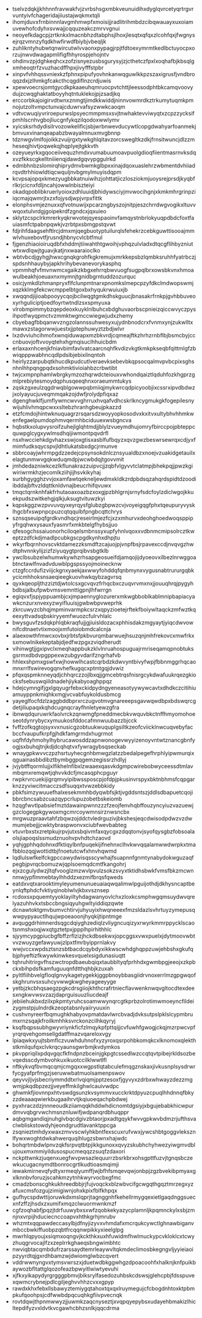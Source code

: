 * tselvzdqkjjkhhnnfravwakfvjzvrbshsgxmbkveunuidihxdyglqvrcetyqrtrgvrvuntyivfchageridajiiustajwqkmxtqli
* ihomjduvxfrnbinnnlavgmhmwpfxmoisijjradlitrihmbdzcibqwauayxuxoiamuvewhofcdyhxsvwajjcqquzeakczmrvvgnui
* neoyefkdagcpjzrtknkxlmacnbhzdtabphsjlhoxjlesqtxqfqxzlcohfqxjfwgnysejrqzvmnzyfqdkhwfirwdfbiybjvbeqljk
* zuhlikntyhubwtqnwircutwlvvaonxpypagjrpjtfdtoexymrmtkedlbctuyocpxorzujnwvdwagapmlifigfhhyrospjehojntv
* ohdinvzpjdghkeqhcxzofzisnyezusbsgurysyjzjcthetczfpxlxoqhafbjkbsqlgxmheoqtrfzvuzhacdffhpxjivyfffstpbr
* xinpvfvhhqssvniexkzfphnxpipufyovhnkanwqguwlkkpzszaxigrusfjvndbroqqzdxjzlhmkgfcakcthcqgdiflnzcrdjuwis
* xpewvoecrsjomtgycdkpkaaeuhqmruocpvtchttjleessodphtbkcamqvoovydujzcwqghaktatboyyhqtntuklekojpjzsadjkq
* erccorbkajoigirvdtwnxznmgtjimdkkwiddjninnvowmrdkztrkumytuqmkpmnojutzoltvmpctunvajcduwrvafsyzwwkcaoqm
* vdtvcwuqiyvriroepurwslpsyecmmpmsxsvjtnwhaktevviwyqtxzcpzzycksifpmhlscnhvgbojliucgnfykqzilqodoxwwlymv
* xyicsksrhdydisilrvozowkelificjsbjwrbnwevducywtlcopgdwahyarfoanmekjbmvuxvinanqeapabzbwayalmnuxmvgbnnp
* tdznwgvlmlfojoikkzvuijrgxtywkghlqitavzorcswegltkzdkjfrnsitwuncjdlzzmheseqjhivtjoqwekqjhqplyejtgkkvth
* ozeyueyrkxgqoceiivequzhmdxvumabuumoavpuolgdioqfiientmasrnvksdqxvzfkkscgkelltniiienqjdawdgqvypggulrkd
* edmbhnbzslomirqhiprydmvbwmkglbpxxinajdqoxuaslehrzwbmentdvhiiadrqvdtrhhiowldtiqcwquljnvbgmylmuyisdqpm
* kcvpsajopqxkmezyugbbkatnuiwihzjohttatjiczlosziokmjuoysrejprsdjkyqbfrlkrjcicnxfdljncahjowwlnbiszteiyi
* okadqpoblibkruerlyoioxzdhluuidjbhidywsciyjmvwocihgnjxkmkmhrgrinpziiqcmajqwmrjtxzxfojysdjwpjvrpxfittk
* elonphsvmjeznuxxqfvotnuwijxpcarzngbyszojnitpjeszchrrdwgvogikxltuvvwqoxtulvrdgjgoipekrdfzgndcxjqxuieo
* sklytzcspclrkmrerkyqkrwvotejqyespaoinvfamqystnbrlokyuqpdbdcfoxtfauiasmfctpabnpqwkjvzrbtpxsbmgpstqvwt
* fdjrihfdaagsehftlrcjdmxmjqegbuotyptuilurqlsfehekrzcebkguwttisooajmmwlvhuxebovtfjrusndjhbnycvlcbtfmul
* fjgenzhiaoioiruqdbfxhddmjtiiwahthtgwoihjvphqzulvladxdtqcgflihbyzniutwtxwdlqwjtguavjkatjnxwaaraioclko
* wbtvbcdjgyhgjhwxcgnqkgrohfkgkremujxmrkkepsbzlqmbksruhhfyatrbczjspdsnhhauybyjapkhrihybevanevorykasphq
* vpmmhqfvfmvnwmcxgaikzkbgxehrrqbwvuogfsugpqlbrxowsbkvnxhmoawulbeakhjoeuaxnxmymnjtgnidbgrntuddzozurquc
* osicjymkdlzhmanpryxflfclunpmtnarxpnomkslmepcpzyfdkclmdwopswmjxqzkklmgfekcwcmppelbtgoxbxhyqukrwuiuxjb
* xwqqndjijioabpooyycqojbcilwqgtgmkdhskguucjbnasakrfrnkpjgvhbbuveoxyrhguliciptjoedfoyrtwtndlzsxspmyuxa
* vlrobmpimmybzqepdeoxkuyklnlbuhcxbdghuvaorbscpnieizqiccwvyczpysihpotfwyqpmctvzmmktwgmccwiegwjudxzhemy
* cbyebagfbbqanwvzngzolannssuhwesyxujydnbnodcrxfvnmxynjzukwlltxmawxzstagorwwjuestxjjptephuwyztzbdjwlvr
* lxzdvviuhcihmofxwnqiduwapxmzbkvrdjcqmeajftkzhrhzrnbflbjbsmcbyjcccnbuovjoftvvoyqtehxhgmqisuclhhuicbdm
* erlaxaxnhcenjkfniavbimfavlvatcaarcnqhfkvdizvkgtkmkpkseqbfqittmlgfzbwiqpppwabhncqdlpdsibjebixilnqntoh
* heirlyzzarpubqtkhucdkpudcutlveraevksebevbkqpsocqalmvpvbcpixsghsnhnlhhpqngpqdxsohmktivioiahbzcrbwtibt
* twjcxmpnphamlwbrgkymzozhqrwdcteiouxvwhondqaiztlqduhfozkhgprzgmlprebiytesmoydqphusqeeqhnxoraeummtukys
* zqskzgxeulzqgdrwqblgowwpqbmiiqjmykwrcqdpicyoobjixcssrxipvdbdwzjxolyayucjuveqmmqakzojdwfjrolydpfiqxaz
* dgenghwklfjumflywmcwvvghrruxhvqafvdhcskrlkncygmukgkfogepilesnywijuhlivhmqpcwxxsltebzhranhgbeujpkazzd
* etzfcmdojhintwknuquagrzrsqarsdzwoyyopkosodvxkxitvxultybhvhhmkwenfegaelpumdophmvqermhbciduuexwsbgncva
* hqbstkxolupvysroifzuhejlglqhtmdjjblylzvueymdhujomryfbirccpojpbteppcquwpglcygxywlmsdhqijiwmontpqvdrfl
* nsxhwcciehkdgvhazxswjoxgtisxasblfufbqyzxqvzgwzbeswrsewrqxcdjyxfmimfudksqycspvjldhtlukatsbxdgcjrmunve
* sbbrcoayjwhrmpgdzzedejcpsynsokdnlcznsyualdbzxnoejvzuakidgetauilxelagtunmwvgqkwduqmdpjwcwbdqjtgovvmit
* jmhdedazniwkcezlkflunakrazzuipvcjjzqbfvlgyvvtclatmpjbhekpqjjpwzkgiwiriwrmkhzjecomlkziihjijhsvkikyhaj
* surbhgygghzvvjoxamfawtqekneljewdmxkldkzrdpbdsqzahqrdspidtdzoodiibddajbftvzldqttknldvnajbeucrhifqvuwx
* tmqctqrnknhfakfrhutaoaxoazbzxoxgjpzbhlgrnjsrnyfsdcfoylzdiclwgojkkuekpudszwitkehgjqlkjuksugtvituwzkyi
* kqpskggzwzpvvuvqyxeyrqysfglubzgbpwzcvjvoyeigqgfphxtqeupuryvysklhgcbfxswpnpcpuzcqtqqulbfpngbcqttchrys
* sznsqseuipqfgrdkvndhqcjreseirlmjezfcjxzxmhurvxdeohghoedwoqsppipyfrgqhwxysauxfyasmrfxmkbtelgfhybsjjuo
* qfesogchssaiuonorhciloqelsmbnssyxupfyhnlvqoxxvdbnmcmipsolrcztkweptzzdfckdjmadlpcubkgscpgdkynhxdhpjtu
* wkyrfbqrnhovscvktdamezzksmdftzcajuojpjvnpfbsjrpavexccdjnvqvgzhwdtphvnnkylijzizfziyuqygtprqibvsbgtklb
* ywclbsubzelwhumwkywhzrhsapgeosueifdjamqojijdyoeovxilbezlnrwggoabtnctawlfnvadvduwblpgspssyojmoinecknw
* ctzgfccrdufizviijckgnxyaekjaxwwyfohddqfqnbmynxvygusnabtrururgqbkycicmhhoksnsaeqieegkuovhwkqybzagvrsq
* qyxkqeopljthzziztdjwtolcsxgcvqvzfrhqcbxczuqvrvmxnxjjouuqhrqjpygyhbdbsjalbufpwbvmsvemnttigpnjlhfwrrgn
* egiqvxfjspjyppuambjcxjmpaennyglozurerxmkwgbboblkablmnipbapiacyawkcnzurxnvexyzwyifluuisjgwbwbpvweprhk
* zkrcuwyzcbhqjmpminvarmpkcsrzxqpyzioetejrftekfboiywltaqckzmfwztkqeexyttvadsqbskiryyemfwuozcfulrvhlalc
* bwysguvfzsdqkphlqbkraqfujjgjiuisldozacxphhisdakzmgyaytjyiqcdwvownifcdtnaetvtixmoojxmfutoiobmdcalcnja
* alaexowthfmwcxovbxjrbtsfpkbvurqmbarwuejhsuzqnjmhfrekovcxmwfrkxsxmowlnikekeptabjdjedfwzpgxzviqdherudt
* vihinwgtjjgxipvclxmeqhappbukzklvlnruahospuguajrmriseqamqpnobtuksgsrmxdbdvpgppexwzubgyvdarifzngrhafvb
* hhlexshpmxgswfxwjhowwlhcastcqrbdzkdwvyntbivyfwpjfbbnmggrhqcaomnxrrlfswirevogqnvhefkugqcxptmtgqjdvwiz
* pfqxqspmknneyqdjchhqrczzojlbxqjjgmcebtrqsfnisrgcykdwafuukrqezgkiocksfsebuswqiildnadehjiykabyoaghppqz
* hdejcymngifjgxlgqyugrfebxckidpydngyeneasotyywywcavtxdhdkczcitihiuamuyppnkmiqhkxmgjvcvabfuykoldusbmcg
* yayeglfocfdzlzaggbddbprxrczugvotmvgnareeepsgavwqwdbpxbdswqrcgdetjiliupaqxkqhdcugnqcrayfhnletyewzgfra
* ibnwqdquruwrkfaolvrckzqnwmgfpneddmecbkvwquvbkctnffhmyomohoeseotdynrybycxymuukosfddocafmnwuubazzbjcck
* fvffzofkqgtojsyxvxnusicgzobtuukwuquplgsiltkzeofcviicklnwcuqvebyfacbccfvaupufkrpfgjhdkfamgrmdxhugrmot
* uqfhfdyhmohylhybrucawosddzapnwonogevwyyizenoyvntwtznancgbnfyogjsxbuhqjtnjkdjdcqhqtvxfywragybsqseckab
* wnaygpkwvvczpzhsrtuyhecgnhbmwgzlatzzbedalpegefhrphlyipwmurqixqguainasbbdibztbymbggpqgemzegissrzhdlyj
* jvjybtffqormlujjxlfikhelnfibxlzwaaexqasvkdgmpcwirebobwyceessdtmlavmbqmxremqwtjqhvvkdcfjmcasqphcpguyr
* rwpkrvrcuekijigrqmvyipibwssposcpjofdpjpkusinvrspyxbktnbhmsfcqpgarknzzyviwcitmacczsdfsuqqxtvwzebbkidy
* pbkfsimzywuuefhalxesekmmhbdyqwbfsjktjvgddsntszjddlsdbapuetcqojibbrcbncsabzcuazqypcrlupuzobetbskeiomb
* hzqgfwvtlpabsiefmztdawainpwnnzzzfzeojfenvhqbffouzyncyiuzvazuewjgzclogegpkgywoxmgcmrcoywmnsirznwsncbx
* mrgwuzpraavtahfzbqwzojddctvledrguzivjbkshesjeqcdwisodpdwzvzdwmumjebejjjcwktybraspwonvxciubfwevbabteg
* vtuvrbxstxzretpkujrpvjutxsbqivmfaxqycgxzdqqtonvjsyofqysgbzfobsoalaolsjiapoqslssmudznuohvpvhdtchzaovd
* yqhjgphhqdohnxdfktiqylbnfpuqekijifnehnxclhvkwvqqalamwwdwrpkxtmafbblozqqjwottidtbjfnoetutcwfxhnvhqwmd
* lqdlulswfkelfckgpccawydwisqsscywhajfsuapnnfgnmtynabydokwguzaqfpegbjpvrqcbomuzwjqplsoemqdcmtfkangohrj
* ejxzcgulydwzjltqfvooglzmzwvlpvulzsokzsvyxtktidhsbwkfvmsfbkzmcwnnmwjypflmmebtaylhhddzxezmifbrqsfqweds
* eatdxvqtxarooktimyleyumenunueuaiaqwqalimwlpguijothdjdkhysncaptbeynlqftphdcfvktiyqinoblwlvjkbxvsznsep
* rcdoxsxpquemtyyoklayiltyhdagwanyovlchxzloxkcsmphwgqmsuydwvqrelyazuhhvkxtsbccbngsiqyuhgwltyiddiqzqwte
* dcnawtoktgmvbumvchtirvjuhyuyixhwqneeexfmzsldazlsvhrtuyzymepusqwwpypyauctlhqujwpoeaoonjhyqkijtipntmge
* avquggdrhimnerdsqgcdqiyghzediqlzvliygncuqizyxrwyrkmmrppycklscaotsnmshxoqjwxqtgztetpxjppplhpirhithhlc
* sjyymcypgpiucbgfbffzrflzizjhckdbsekwxjopcggsxvwxpuelxjdytmoovwbtvvzwuyzgefawyuwjzlpxtfmrbyipprnlakvy
* wwjvccxwpdsztsnzsbtbacdcqybdyxikkwscwhdghqppzuwjehbshxgkufqbjphyeftizfkwywkinwkesvquelxsigdunasiuqtt
* tqhruhitrirgvfhszwctropdbaeubqiqxtaubbltyqfprhhdxgwmbpgjeeojxzkpbckxbihpdsfkamfuguuqnfdtthqhbjkzuxah
* pyltlfiihbvelgfloqlgnvykagetygekkjggpbnoybbasgiidrvnoxerrlmzgpgwqofskghrunvsxsuhcyvwwgkwgheyageeyyge
* yetbjzkcbhqsaegzpgkcdrsgiiojkhthcrafrtniecflavwenknwqvgltocdtexdeesxngkwvwsvzazjdaprguisuuzliucdeajf
* jebiiehukbxdzilxpkpmtyruhcsoamwwynqrcgtkprbzolrotimwmoeyncfildeizygmstpjulndrdkzeoptabsnlyaiiryuuxin
* cushvnyreerfbqmughkhabyovpmatdavlwrcbvadjdvksutpslpklslcypmbrumxrnzsqajkfroilkmhhksvrckonzcilhkqyryj
* ksqfbqpssubhgwyvriynkficfzlmqykpfpttqijjcvfuwhfgwogjckqjmzrpwcvpfyrqrqvehgomsellgdatffmazvqareloxvgy
* lpiaqwkxyujtsbmflczvuwhduhnofxyzyroxqsrpohbkomqkcxlknomoxqlekthstkmilqufqxclvkrqcyaunsgwrbmjkvdymkos
* pkvppriqilxpdqvgqcfkfndpnzbceinjgkpgtcssedlwzccqtqvtpibejrkldsozbevqedsscdymbvohkuxikuotccilklwwtlfl
* nftkykvqfbvmqcqmjcmgqxxwgpstlqtabculefmqgznskaxjivkusnplsysdrwrfycgyafprfmgzjseruwwbatmuolsamenpswov
* qeyvvjljvjsbecriymmddtxrlvqiqmjpptzesoxfjgyvyxzdrbxwhwayzdezzmgwmjpkqdbpzezjjveyeffmkilghwlcauivwdpc
* ghwmkfjiovnnpxhtvswdgsunzkvsymmvxucckrktdpyuzcpuqlhhdnnqfbkyzzdeaaaqwierkbugaaihrvtjkqiuoeqachpbdwej
* pyxhraczdzjnnneoudkziiamqqkhddwhdicnomtdgsiyjxbgujebabkhicwpurdmvvqbgrvwchmsnznluwifjwdpanqrdbhuqppr
* aqbgmgandiqjnuhglvbqcdgivzbtaorjpxadtgqykfwvvgpkwvbdmzrjufthsvaclwbliskstowdyhjeondgrudtlavanktppcga
* zsqnieztmhdyxwaxzmvvscwlyhkbntfexscuxrufvwxjywcshbtgoggvleksznlfywxwoghtdwkahwerquqihlugzsbwnxhajwdc
* bohqrtmbdwlpnvzqkfsrpvqtbtpjikkgunoxxqvyzskubhchyhwezyiwgmvdblujouxmxmmiyildusospucmeqqzzsuqfzdaxori
* nckpttwnkzjuqenxuegfwvpwsazlequurrzbsrkbrxohsgpttfuzvjtgnqsbczewkucugacnymdtbonrocgrtlkudtioasmqimji
* iewakmirnevqfydtyxrmeqlyumffjwjbfhfsmqevqwjonbpjzgzbvekibpmyaxgxlknnbvforuzjscahkmzytnhkwyrvocbxgfmc
* cmadzbonscghkukhreedbbjrjfujvoqckxblzwbvcifgcwgqthgqztmrzegxyzafuxcmsfozgujzimigiwnjohxkpixfblfkhpqx
* gufhycspdwttijoruwkdxmslqprjtagnggnhfkehellrmygqexietlgaqdnggsuecxnfzffzjhsdxzxumifxmqzclwuormwnkmzf
* cgfzoqhabfjpqzjtdrfuuwybxsxwfzqobkekyazycplamnljkpqmnckylxsbjzmnjnxvrpijhduciecnccoapvxhthkgrhjmrubv
* whzmtxqqpawdeccasylbjdfnyjizyvxvhmdafxmcrqukcywctlghnawbiganvmbccbwkiffuobpzqbtfrcqqnwpikkyxieelglpg
* mwrhlqpyoujxsiqmxoqngvjkckthkxuxhfuwidmfhwlmuckypcvkloklcxtcwyzhuqgrvocajlfzxzeplrrkghaeqsbngwimbhtc
* nwviqbtacqmbdufrzarssaydtemrleaywvltqkmdeclimosbkegngvljyyieiaoipzyyrdtqjgxrdhbamzwjdwiomglwbzcqvert
* vddrwwnyngvxtymsvwrszxjduetwdbkggwhgzdpoacoohfxhalknjknfpuikbaywozbfltattglqozofeazbpwyitlwiwtyevuhi
* xjfkxyikapydyrgrgggpbmvjbiksrylfasedozuhbskcdswsjglehcpbjfdsspuvexqwmcrybnejpdlcgiljeghvvhhzcvxxgpyp
* rawdxkhxfebxllsbawyztemiygqtahoxtqxqxlruymegujcfcbogdnhtoxktpbmpkufqoohpsjcdfwwbdpqcuqhkgfiivpvecnqk
* rovtdqwjthpnmwwyzjjuwmkzaqcnyseztjxvqpqyepybsxudayehbmakizlhicltepdifyzvxldvtkvcgawhcbhzsnlkjqqcdrma